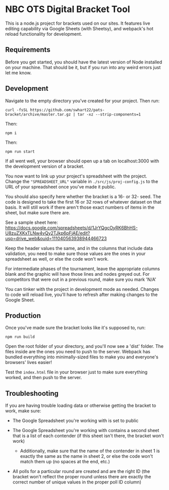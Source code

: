 # NBC OTS Digital Bracket Tool
This is a node.js project for brackets used on our sites. It features live editing capability via Google Sheets (with Sheetsy), and webpack's hot reload functionality for development.
## Requirements
Before you get started, you should have the latest version of Node installed on your machine. That should be it, but if you run into any weird errors just let me know. 
## Development
Navigate to the empty directory you've created for your project. Then run: 
```
curl -fsSL https://github.com/swhart22/pats-bracket/archive/master.tar.gz | tar -xz --strip-components=1
```
Then:
```
npm i
```
Then:
```
npm run start
```
If all went well, your browser should open up a tab on localhost:3000 with the development version of a bracket. 

You now want to link up your project's spreadsheet with the project. Change the `"SPREADSHEET_URL"` variable in `./src/js/proj-config.js` to the URL of your spreadsheet once you've made it public. 

You should also specify here whether the bracket is a 16- or 32- seed. The code is designed to take the first 16 or 32 rows of whatever dataset on that basis. It will still work if there aren't those exact numbers of items in the sheet, but make sure there are. 

See a sample sheet here: https://docs.google.com/spreadsheets/d/1JrYQgcOyRK6BhHS-U8zuZXKxTLNw4vQy2TJkp6pFjAE/edit?usp=drive_web&ouid=111040563938944466723

Keep the header values the same, and in the columns that include data validation, you need to make sure those values are the ones in your spreadsheet as well, or else the code won't work.

For intermediate phases of the tournament, leave the appropriate columns blank and the graphic will have those lines and nodes greyed out. For competitors that were out in a previous round, make sure you mark 'N/A' 

You can tinker with the project in development mode as needed. Changes to code will reload live, you'll have to refresh after making changes to the Google Sheet. 

## Production

Once you've made sure the bracket looks like it's supposed to, run:
```
npm run build
```
Open the root folder of your directory, and you'll now see a 'dist' folder. The files inside are the ones you need to push to the server. Webpack has bundled everything into minimally-sized files to make you and everyone's browsers' lives easier!

Test the `index.html` file in your browser just to make sure everything worked, and then push to the server. 

## Troubleshooting

If you are having trouble loading data or otherwise getting the bracket to work, make sure: 

* The Google Spreadsheet you're working with is set to public

* The Google Spreadsheet you're working with contains a second sheet that is a list of each contender (if this sheet isn't there, the bracket won't work)

	* Additionally, make sure that the name of the contender in sheet 1 is exactly the same as the name in sheet 2, or else the code won't match them up (no spaces at the end, etc.)

* All polls for a particular round are created and are the right ID (the bracket won't reflect the proper round unless there are exactly the correct number of unique values in the proper poll ID column)

